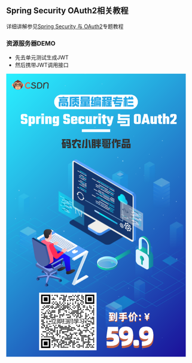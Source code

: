 ## Spring Security OAuth2相关教程
详细讲解参见[Spring Security 与 OAuth2](https://blog.csdn.net/qq_35067322/category_11691173.html)专题教程

### 资源服务器DEMO
- 先去单元测试生成JWT
- 然后携带JWT调用接口

<img src="tutorial.png" style="zoom:75%;" />
